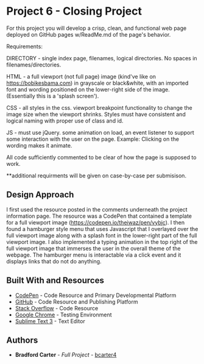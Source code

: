 # Project 6 - Closing Project

For this project you will develop a crisp, clean, and functional web page deployed on GitHub pages w/ReadMe.md of the page's behavior.  

Requirements:

DIRECTORY - single index page, filenames, logical directories. No spaces in filenames/directories. 

HTML - a full viewport (not full page) image (kind've like on https://bobikesbama.com) in grayscale or black&white, with an imported font and wording positioned on the lower-right side of the image. (Essentially this is a 'splash screen'). 

CSS - all styles in the css. viewport breakpoint functionality to change the image size when the viewport shrinks. Styles must have consistent and logical naming with proper use of class and id. 

JS - must use jQuery. some animation on load, an event listener to support some interaction with the user on the page. Example: Clicking on the wording makes it animate.  

All code sufficiently commented to be clear of how the page is supposed to work.

**additional requirments will be given on case-by-case per submisison.

## Design Approach

I first used the resource posted in the comments underneath the project information page. The resource was a CodePen that contained a template for a full viewport image (https://codepen.io/theiwaz/pen/vybjc). I then found a hamburger style menu that uses Javascript that I overlayed over the full viewport image along with a splash font in the lower-right part of the full viewport image. I also implemented a typing animation in the top right of the full viewport image that immerses the user in the overall theme of the webpage. The hamburger menu is interactable via a click event and it displays links that do not do anything.

## Built With and Resources

* [CodePen](https://codepen.io/) - Code Resource and Primary Developmental Platform
* [GitHub](https://github.com/) - Code Resource and Publishing Platform
* [Stack Overflow](https://stackoverflow.com/) - Code Resource
* [Google Chrome](https://www.google.com/chrome/) - Testing Environment
* [Sublime Text 3](https://www.sublimetext.com/) - Text Editor

## Authors

* **Bradford Carter** - *Full Project* - [bcarter4](https://github.com/bcarter4)

